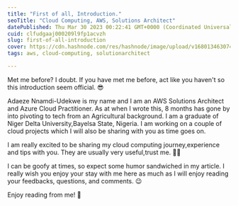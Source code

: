 ```yaml
---
title: "First of all, Introduction."
seoTitle: "Cloud Computing, AWS, Solutions Architect"
datePublished: Thu Mar 30 2023 00:22:41 GMT+0000 (Coordinated Universal Time)
cuid: clfudgaaj000209l9fp1acvzh
slug: first-of-all-introduction
cover: https://cdn.hashnode.com/res/hashnode/image/upload/v1680134630740/8ac96bff-8dc4-4ae7-85fe-59b468ba369d.jpeg
tags: aws, cloud-computing, solutionarchitect

---
```


Met me before? I doubt. If you have met me before, act like you haven't so this introduction seem official. 😎

Adaeze Nnamdi-Udekwe is my name and I am an AWS Solutions Architect and Azure Cloud Practitioner. As at when I wrote this, 8 months has gone by into pivoting to tech from an Agricultural background. I am a graduate of Niger Delta University,Bayelsa State, Nigeria. I am working on a couple of cloud projects which I will also be sharing with you as time goes on.

I am really excited to be sharing my cloud computing journey,experience and tips with you. They are usually very useful,trust me. 👩‍💻

I can be goofy at times, so expect some humor sandwiched in my article. I really wish you enjoy your stay with me here as much as I will enjoy reading your feedbacks, questions, and comments. 😉

Enjoy reading from me! 🤗